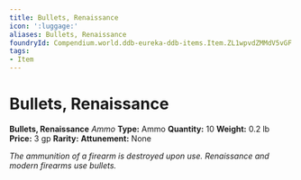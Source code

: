 ```yaml
---
title: Bullets, Renaissance
icon: ':luggage:'
aliases: Bullets, Renaissance
foundryId: Compendium.world.ddb-eureka-ddb-items.Item.ZL1wpvdZMMdV5vGF
tags:
- Item
---
```


# Bullets, Renaissance

**Bullets, Renaissance**
_Ammo_
**Type:** Ammo
**Quantity:** 10
**Weight:** 0.2 lb
**Price:** 3 gp
**Rarity:** 
**Attunement:** None

*The ammunition of a firearm is destroyed upon use. Renaissance and modern firearms use bullets.*